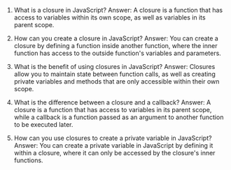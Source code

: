 1. What is a closure in JavaScript?
Answer: A closure is a function that has access to variables within its own scope, as well as variables in its parent scope.

2. How can you create a closure in JavaScript?
Answer: You can create a closure by defining a function inside another function, where the inner function has access to the outside function's variables and parameters.

3. What is the benefit of using closures in JavaScript?
Answer: Closures allow you to maintain state between function calls, as well as creating private variables and methods that are only accessible within their own scope.

4. What is the difference between a closure and a callback?
Answer: A closure is a function that has access to variables in its parent scope, while a callback is a function passed as an argument to another function to be executed later.

5. How can you use closures to create a private variable in JavaScript?
Answer: You can create a private variable in JavaScript by defining it within a closure, where it can only be accessed by the closure's inner functions.